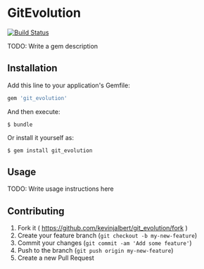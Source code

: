 # GitEvolution

[![Build Status](https://travis-ci.org/kevinjalbert/git_evolution.svg)](https://travis-ci.org/kevinjalbert/git_evolution)

TODO: Write a gem description

## Installation

Add this line to your application's Gemfile:

```ruby
gem 'git_evolution'
```

And then execute:

    $ bundle

Or install it yourself as:

    $ gem install git_evolution

## Usage

TODO: Write usage instructions here

## Contributing

1. Fork it ( https://github.com/kevinjalbert/git_evolution/fork )
2. Create your feature branch (`git checkout -b my-new-feature`)
3. Commit your changes (`git commit -am 'Add some feature'`)
4. Push to the branch (`git push origin my-new-feature`)
5. Create a new Pull Request
